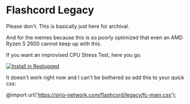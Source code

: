 # Flashcord Legacy

Please don't. This is basically just here for archival.

And for the memes because this is so poorly optimized that even an AMD Ryzen 5 2600 cannot keep up with this.

If you want an improvised CPU Stress Test, here you go.

[![Install in Replugged](https://img.shields.io/badge/-Install%20in%20Replugged-blue?style=for-the-badge&logo=none)](https://replugged.dev/install?identifier=SiriusBYT/flashcord-legacy&source=github)

It doesn't work right now and I can't be bothered so add this to your quick css:


@import url('https://sirio-network.com/flashcord/legacy/fc-main.css');
